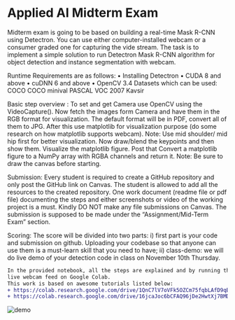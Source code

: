 # Applied AI Midterm Exam
Midterm exam is going to be based on building a real-time Mask R-CNN using Detectron. You can use either computer-installed webcam or a consumer graded one for capturing the vide stream. The task is to implement a simple solution to run Detectron Mask R-CNN algorithm for object detection and instance segmentation with webcam.

Runtime Requirements are as follows: • Installing Detectron • CUDA 8 and above • cuDNN 6 and above • OpenCV 3.4 Datasets which can be used: COCO COCO minival PASCAL VOC 2007 Kavsir

Basic step overview : To set and get Camera use OpenCV using the VideoCapture(). Now fetch the images form Camera and have them in the RGB format for visualization. The default format will be in PDF, convert all of them to JPG. After this use matplotlib for visualization purpose (do some research on how matplotlib supports webcam). Note: Use mid shoulder/ mid hip first for better visualization. Now draw/blend the keypoints and then show them. Visualize the matplotlib figure. Post that Convert a matplotlib figure to a NumPy array with RGBA channels and return it. Note: Be sure to draw the canvas before starting.

Submission: Every student is required to create a GitHub repository and only post the GitHub link on Canvas. The student is allowed to add all the resources to the created repository. One work document (readme file or pdf file) documenting the steps and either screenshots or video of the working project is a must. Kindly DO NOT make any file submissions on Canvas. The submission is supposed to be made under the “Assignment/Mid-Term Exam” section.

Scoring: The score will be divided into two parts: i) first part is your code and submission on github. Uploading your codebase so that anyone can use them is a must-learn skill that you need to have; ii) class-demo: we will do live demo of your detection code in class on November 10th Thursday.

```diff
In the provided notebook, all the steps are explained and by running the notebook you can see a demo of Mask RCNN running on 
live webcam feed on Google Colab.
This work is based on awesome tutorials listed below:
+ https://colab.research.google.com/drive/1QnC7lV7oVFk5OZCm75fqbLAfD9qBy9bw?usp=sharing#scrollTo=Fj9YcAnsT4B_
+ https://colab.research.google.com/drive/16jcaJoc6bCFAQ96jDe2HwtXj7BMD_-m5#scrollTo=8IRGo8d0qkgR
```
![demo](https://user-images.githubusercontent.com/89472733/201168820-63487167-0498-4228-8d1d-9d586805a532.png)
